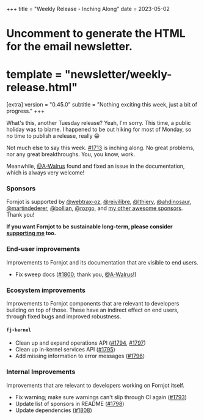 +++
title = "Weekly Release - Inching Along"
date = 2023-05-02

# Uncomment to generate the HTML for the email newsletter.
# template = "newsletter/weekly-release.html"

[extra]
version = "0.45.0"
subtitle = "Nothing exciting this week, just a bit of progress."
+++

What's this, another Tuesday release? Yeah, I'm sorry. This time, a public holiday was to blame. I happened to be out hiking for most of Monday, so no time to publish a release, really 😁

Not much else to say this week. [#1713](https://github.com/hannobraun/Fornjot/issues/1713) is inching along. No great problems, nor any great breakthroughs. You, you know, work.

Meanwhile, [@A-Walrus] found and fixed an issue in the documentation, which is always very welcome!


### Sponsors

Fornjot is supported by [@webtrax-oz](https://github.com/webtrax-oz), [@reivilibre](https://github.com/reivilibre), [@lthiery](https://github.com/lthiery), [@ahdinosaur](https://github.com/ahdinosaur), [@martindederer](https://github.com/martindederer), [@bollian](https://github.com/bollian), [@rozgo](https://github.com/rozgo), and [my other awesome sponsors](https://github.com/sponsors/hannobraun). Thank you!

<strong class="call-to-action">
    <p>
        If you want Fornjot to be sustainable long-term, please consider <a href="https://github.com/sponsors/hannobraun">supporting me</a> too.
    </p>
</strong>


### End-user improvements

Improvements to Fornjot and its documentation that are visible to end users.

- Fix sweep docs ([#1800]; thank you, [@A-Walrus]!)


### Ecosystem improvements

Improvements to Fornjot components that are relevant to developers building on top of those. These have an indirect effect on end users, through fixed bugs and improved robustness.

#### `fj-kernel`

- Clean up and expand operations API ([#1794], [#1797])
- Clean up in-kernel services API ([#1795])
- Add missing information to error messages ([#1796])


### Internal Improvements

Improvements that are relevant to developers working on Fornjot itself.

- Fix warning; make sure warnings can't slip through CI again ([#1793])
- Update list of sponsors in README ([#1798])
- Update dependencies ([#1808])


[#1793]: https://github.com/hannobraun/Fornjot/pull/1793
[#1794]: https://github.com/hannobraun/Fornjot/pull/1794
[#1795]: https://github.com/hannobraun/Fornjot/pull/1795
[#1796]: https://github.com/hannobraun/Fornjot/pull/1796
[#1797]: https://github.com/hannobraun/Fornjot/pull/1797
[#1798]: https://github.com/hannobraun/Fornjot/pull/1798
[#1800]: https://github.com/hannobraun/Fornjot/pull/1800
[#1808]: https://github.com/hannobraun/Fornjot/pull/1808

[@A-Walrus]: https://github.com/A-Walrus
